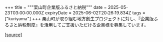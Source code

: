 +++
title = """栗山町企業版ふるさと納税"""
date = 2025-05-23T03:00:00.000Z
expiryDate = 2025-06-02T20:26:19.834Z
tags = ["kuriyama"]
+++
栗山町が取り組む地方創生プロジェクトに対し、『企業版ふるさと納税制度』を活用してご支援いただける企業様を募集しています。

[[source]](https://www.town.kuriyama.hokkaido.jp/soshiki/31/14671.html)
